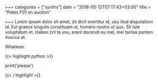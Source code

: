 +++
categories = ["synths"]
date = "2018-05-12T07:17:43+03:00"
title = "Petes F01 on auction"

+++
Lorem ipsum dolor sit amet, sit dicit evertitur id, usu illud disputationi id. Est graece singulis constituam ut, homero nostro ut quo. Sit tale voluptatum et. Habeo zril te usu, erant docendi eu mel, mei tantas partem mucius at.

Whatever.

{{< highlight python >}}

print('please')

{{< / highlight >}}
